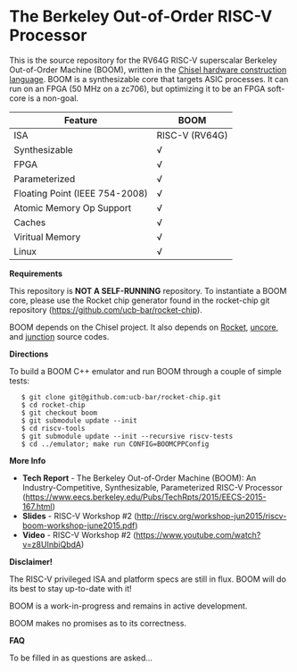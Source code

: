 The Berkeley Out-of-Order RISC-V Processor
================================================

This is the source repository for the RV64G RISC-V superscalar Berkeley Out-of-Order Machine (BOOM), 
written in the [Chisel hardware construction language](http://chisel.eecs.berkeley.edu). BOOM 
is a synthesizable core that targets ASIC processes. It can run on an FPGA (50 MHz on a zc706), 
but optimizing it to be an FPGA soft-core is a non-goal.


 Feature | BOOM
--- | ---
ISA | RISC-V (RV64G)
Synthesizable |√
FPGA |√
Parameterized |√
Floating Point (IEEE 754-2008) |√
Atomic Memory Op Support |√
Caches |√
Viritual Memory |√
Linux |√


**Requirements**

This repository is **NOT A SELF-RUNNING** repository. To instantiate a BOOM core, please use the Rocket chip generator found in the rocket-chip git repository (https://github.com/ucb-bar/rocket-chip).

BOOM depends on the Chisel project. It also depends on [Rocket](https://github.com/ucb-bar/rocket), [uncore](https://github.com/ucb-bar/uncore), and [junction](https://github.com/ucb-bar/junctions) source codes.


**Directions**

To build a BOOM C++ emulator and run BOOM through a couple of simple tests:

````
   $ git clone git@github.com:ucb-bar/rocket-chip.git
   $ cd rocket-chip
   $ git checkout boom
   $ git submodule update --init
   $ cd riscv-tools
   $ git submodule update --init --recursive riscv-tests
   $ cd ../emulator; make run CONFIG=BOOMCPPConfig
````

**More Info**

* **Tech Report** - The Berkeley Out-of-Order Machine (BOOM): An Industry-Competitive, Synthesizable, Parameterized RISC-V Processor (https://www.eecs.berkeley.edu/Pubs/TechRpts/2015/EECS-2015-167.html)
* **Slides** - RISC-V Workshop #2 (http://riscv.org/workshop-jun2015/riscv-boom-workshop-june2015.pdf)
* **Video** - RISC-V Workshop #2 (https://www.youtube.com/watch?v=z8UInbiQbdA)


**Disclaimer!**

The RISC-V privileged ISA and platform specs are still in flux. BOOM will do its best to stay up-to-date with it!

BOOM is a work-in-progress and remains in active development.

BOOM makes no promises as to its correctness.


**FAQ**

To be filled in as questions are asked...
